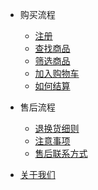 * 购买流程

  * [注册](docs/shop/register.md)
  * [查找商品](docs/shop/search.md)
  * [筛选商品](docs/shop/screening.md)
  * [加入购物车](docs/shop/join.md)
  * [如何结算](docs/shop/square.md)


* 售后流程

  * [退换货细则](docs/service/detail.md)
  * [注意事项](docs/service/notes.md)
  * [售后联系方式](docs/service/contact.md)

* [关于我们](docs/about.md)
